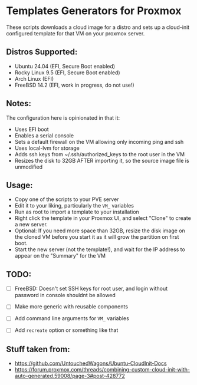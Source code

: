 # Templates Generators for Proxmox

These scripts downloads a cloud image for a distro and sets up a cloud-init
configured template for that VM on your proxmox server.

## Distros Supported:
- Ubuntu 24.04 (EFI, Secure Boot enabled)
- Rocky Linux 9.5 (EFI, Secure Boot enabled)
- Arch Linux (EFI)
- FreeBSD 14.2 (EFI, work in progress, do not use!)

## Notes:

The configuration here is opinionated in that it:
- Uses EFI boot
- Enables a serial console
- Sets a default firewall on the VM allowing only incoming ping and ssh
- Uses local-lvm for storage
- Adds ssh keys from ~/.ssh/authorized_keys to the root user in the VM
- Resizes the disk to 32GB AFTER importing it, so the source image file is unmodified

## Usage:

- Copy one of the scripts to your PVE server
- Edit it to your liking, particularly the `VM_` variables
- Run as root to import a template to your installation
- Right click the template in your Proxmox UI, and select "Clone" to create a new server.
- Optional: If you need more space than 32GB, resize the disk image on the cloned VM before you start it as it will grow the partition on first boot.
- Start the new server (not the template!), and wait for the IP address to appear on the "Summary" for the VM


## TODO:
- [ ] FreeBSD: Doesn't set SSH keys for root user, and login without password in console shouldnt be allowed
- [ ] Make more generic with reusable components
- [ ] Add command line arguments for `VM_` variables
- [ ] Add `recreate` option or something like that


## Stuff taken from:
- https://github.com/UntouchedWagons/Ubuntu-CloudInit-Docs
- https://forum.proxmox.com/threads/combining-custom-cloud-init-with-auto-generated.59008/page-3#post-428772
